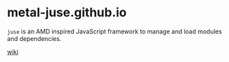 # metal-juse.github.io

`juse` is an AMD inspired JavaScript framework to manage and load modules and dependencies.

[wiki](wiki)
